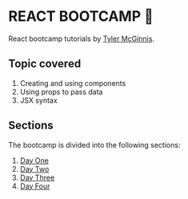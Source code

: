 # REACT BOOTCAMP :beginner:

React bootcamp tutorials by [Tyler McGinnis](https://github.com/tylermcginnis).  

## Topic covered

1. Creating and using components  
2. Using props to pass data  
3. JSX syntax  

## Sections

The bootcamp is divided into the following sections:  
1. [Day One](https://github.com/khwilo/react-bootcamp/tree/bootcamp-d1)  
2. [Day Two]()  
3. [Day Three]()  
4. [Day Four]()  

